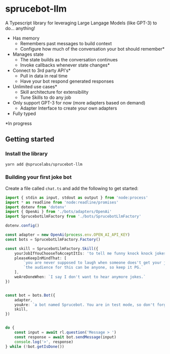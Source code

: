 # sprucebot-llm
A Typescript library for leveraging Large Langage Models (like GPT-3) to do... anything!

* Has memory
    * Remembers past messages to build context
    * Configure how much of the conversation your bot should remember*
* Manages state
    * The state builds as the conversation continues
    * Invoke callbacks whenever state changes*
* Connect to 3rd party API's*
    * Pull in data in real time
    * Have your bot respond generated responses
* Unlimited use cases*
    * Skill architecture for extensibility
    * Tune Skills to do any job
* Only support GPT-3 for now (more adapters based on demand)
    * Adapter Interface to create your own adapters
* Fully typed


*In progress
## Getting started

### Install the library

```bash
yarn add @sprucelabs/sprucebot-llm
```

### Building your first joke bot

Create a file called `chat.ts` and add the following to get started:

```ts
import { stdin as input, stdout as output } from 'node:process'
import * as readline from 'node:readline/promises'
import dotenv from 'dotenv'
import { OpenAi } from './bots/adapters/OpenAi'
import SprucebotLlmFactory from './bots/SprucebotLlmFactory'

dotenv.config()

const adapter = new OpenAi(process.env.OPEN_AI_API_KEY)
const bots = SprucebotLlmFactory.Factory()

const skill = SprucebotLlmFactory.Skill({
    yourJobIfYouChooseToAcceptItIs: 'to tell me funny knock knock jokes.',
    pleaseKeepInMindThat: [
        `you are never supposed to laugh when someone does't get your jokes.`,
        `the audience for this can be anyone, so keep it PG.`
    ],
    weAreDoneWhen: `I say I don't want to hear anymore jokes.`
})


const bot = bots.Bot({
    adapter,
    youAre: `a bot named Sprucebot. You are in test mode, so don't forget to let me know while we're chatting!`,
    skill,
})


do {
    const input = await rl.question('Message > ')
    const response = await bot.sendMessage(input)
    console.log('>', response)
} while (!bot.getIsDone())

```